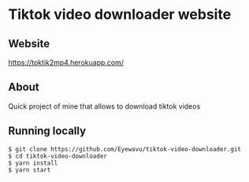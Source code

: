 # Tiktok video downloader website

## Website
https://toktik2mp4.herokuapp.com/

## About

Quick project of mine that allows to download tiktok videos


## Running locally

```
$ git clone https://github.com/Eyewavu/tiktok-video-downloader.git
$ cd tiktok-video-downloader
$ yarn install
$ yarn start
```

